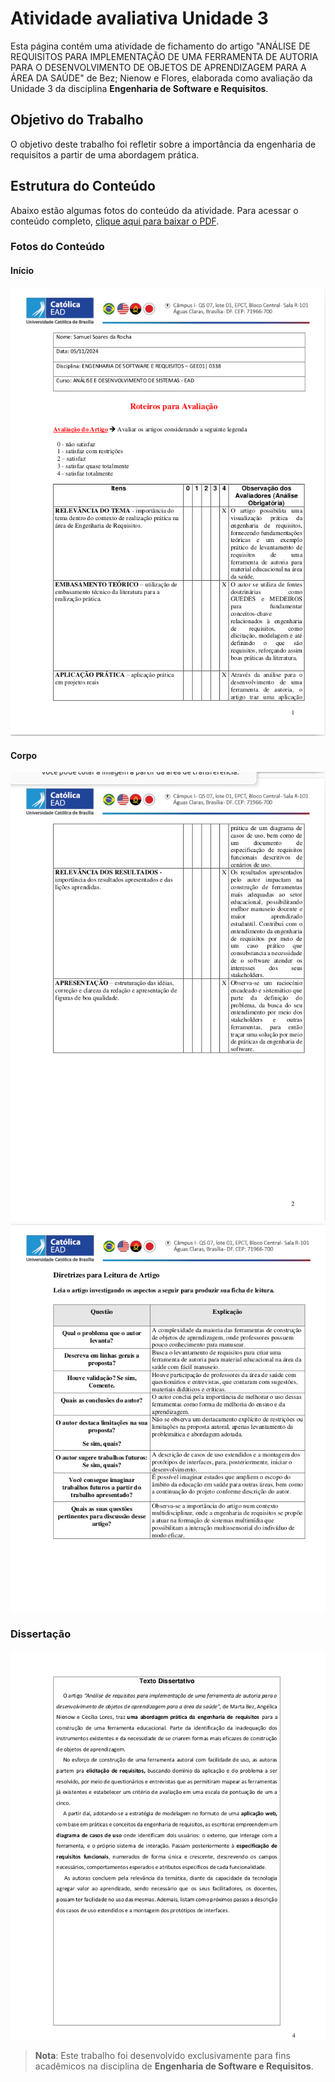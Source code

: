 # Atividade avaliativa Unidade 3

Esta página contém uma atividade de fichamento do artigo "ANÁLISE DE REQUISITOS PARA IMPLEMENTAÇÃO DE UMA FERRAMENTA DE AUTORIA PARA O DESENVOLVIMENTO DE OBJETOS DE APRENDIZAGEM PARA A ÁREA DA SAÚDE" de Bez; Nienow e Flores, elaborada como avaliação da Unidade 3 da disciplina **Engenharia de Software e Requisitos**.

## Objetivo do Trabalho

O objetivo deste trabalho foi refletir sobre a importância da engenharia de requisitos a partir de uma abordagem prática.

## Estrutura do Conteúdo

Abaixo estão algumas fotos do conteúdo da atividade. Para acessar o conteúdo completo, [clique aqui para baixar o PDF](../../../../docs/SamuelRocha-ES2024.pdf).

### Fotos do Conteúdo

#### Início
![Foto de Cabeçalho e início](../../../../images/engenharia_de_software/es_inicio01.png)

#### Corpo
![Foto de avaliação tabelada](../../../../images/engenharia_de_software/es_inicio02.png)
![Foto de avaliação tabelada 02](../../../../images/engenharia_de_software/es_corpo.png)

### Dissertação
![Foto da dissertação](../../../../images/engenharia_de_software/es_dissertacao.png)


> **Nota**: Este trabalho foi desenvolvido exclusivamente para fins acadêmicos na disciplina de **Engenharia de Software e Requisitos**.
